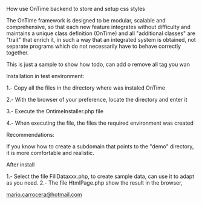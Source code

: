 How use OnTime backend to store and setup css styles

The OnTime framework is designed to be modular, scalable and comprehensive, so that each new feature integrates without difficulty and maintains a unique class definition (OnTime) and all "additional classes" are "trait" that enrich it, in such a way that an integrated system is obtained, not separate programs which do not necessarily have to behave correctly together.

This is just a sample to show how todo, can add o remove all tag you wan


Installation in test environment:

1.- Copy all the files in the directory where was instaled OnTime

2.- With the browser of your preference, locate the directory and enter it

3.- Execute the OntimeInstaller.php file

4.- When executing the file,  the files the required environment was created

Recommendations:

If you know how to create a subdomain that points to the "demo" directory, it is more comfortable and realistic.

After install

1.- Select the file FillDataxxx.php, to create sample data, can use it to adapt as you need.
2.- The file HtmlPage.php show the result in the browser,   



mario.carrocera@hotmail.com

